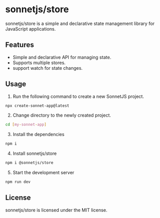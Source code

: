 # sonnetjs/store

sonnetjs/store is a simple and declarative state management library for JavaScript applications.

## Features

- Simple and declarative API for managing state.
- Supports multiple stores.
- support watch for state changes.

## Usage

1. Run the following command to create a new SonnetJS project.

```bash
npx create-sonnet-app@latest
```

2. Change directory to the newly created project.

```bash
cd [my-sonnet-app]
```

3. Install the dependencies

```bash
npm i
```

4. Install sonnetjs/store

```bash
npm i @sonnetjs/store
```

5. Start the development server

```bash
npm run dev
```

## License

sonnetjs/store is licensed under the MIT license.
